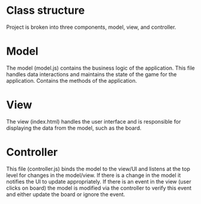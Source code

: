 # Class structure

Project is broken into three components, model, view, and controller. 

# Model
The model (model.js) contains the business logic of the application. This file handles data interactions and maintains the state of the game for the application. Contains the methods of the application.

# View
The view (index.html) handles the user interface and is responsible for displaying the data from the model, such as the board.

# Controller
This file (controller.js) binds the model to the view/UI and listens at the top level for changes in the model/view. If there is a change in the model it notifies the UI to update appropriately. If there is an event in the view (user clicks on board) the model is modified via the controller to verify this event and either update the board or ignore the event.